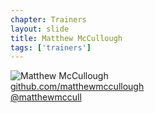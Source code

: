 ```yaml
---
chapter: Trainers
layout: slide
title: Matthew McCullough
tags: ['trainers']
---
```


<img class="headshot" src="../assets/headshots/mia.jpg" alt="Matthew McCullough">

<div><i class="icon-github-alt"> </i> <a href="http://github.com/matthewmccullough">github.com/matthewmccullough</a></div> 
<div><i class="icon-twitter"> </i> <a href="http://twitter.com/matthewmccull">@matthewmccull</a></div>